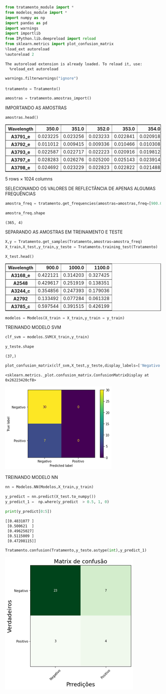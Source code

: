 ```python
from tratamento_module import *
from modelos_module import *
import numpy as np
import pandas as pd
import warnings
import importlib
from IPython.lib.deepreload import reload
from sklearn.metrics import plot_confusion_matrix
%load_ext autoreload
%autoreload 2

```

    The autoreload extension is already loaded. To reload it, use:
      %reload_ext autoreload
    


```python
warnings.filterwarnings("ignore")

tratamento = Tratamento()
```


```python
amostras = tratamento.amostras_import()

```

IMPORTANDO AS AMOSTRAS 


```python
amostras.head()
```




<div>
<style scoped>
    .dataframe tbody tr th:only-of-type {
        vertical-align: middle;
    }

    .dataframe tbody tr th {
        vertical-align: top;
    }

    .dataframe thead th {
        text-align: right;
    }
</style>
<table border="1" class="dataframe">
  <thead>
    <tr style="text-align: right;">
      <th>Wavelength</th>
      <th>350.0</th>
      <th>351.0</th>
      <th>352.0</th>
      <th>353.0</th>
      <th>354.0</th>
      <th>355.0</th>
      <th>356.0</th>
      <th>357.0</th>
      <th>358.0</th>
      <th>359.0</th>
      <th>...</th>
      <th>1364.0</th>
      <th>1365.0</th>
      <th>1366.0</th>
      <th>1367.0</th>
      <th>1368.0</th>
      <th>1369.0</th>
      <th>1370.0</th>
      <th>1371.0</th>
      <th>1372.0</th>
      <th>Diagnostico</th>
    </tr>
  </thead>
  <tbody>
    <tr>
      <th>A3791_e</th>
      <td>0.023225</td>
      <td>0.023256</td>
      <td>0.023233</td>
      <td>0.022841</td>
      <td>0.020918</td>
      <td>0.020383</td>
      <td>0.020697</td>
      <td>0.020925</td>
      <td>0.020588</td>
      <td>0.020506</td>
      <td>...</td>
      <td>0.005530</td>
      <td>0.005461</td>
      <td>0.005387</td>
      <td>0.005297</td>
      <td>0.005223</td>
      <td>0.005154</td>
      <td>0.005089</td>
      <td>0.005030</td>
      <td>0.004977</td>
      <td>Positivo</td>
    </tr>
    <tr>
      <th>A3792_e</th>
      <td>0.011012</td>
      <td>0.009415</td>
      <td>0.009336</td>
      <td>0.010466</td>
      <td>0.010308</td>
      <td>0.009649</td>
      <td>0.009095</td>
      <td>0.008971</td>
      <td>0.009065</td>
      <td>0.009404</td>
      <td>...</td>
      <td>0.002891</td>
      <td>0.002791</td>
      <td>0.002685</td>
      <td>0.002567</td>
      <td>0.002467</td>
      <td>0.002370</td>
      <td>0.002278</td>
      <td>0.002197</td>
      <td>0.002121</td>
      <td>Positivo</td>
    </tr>
    <tr>
      <th>A3793_e</th>
      <td>0.022587</td>
      <td>0.022717</td>
      <td>0.022223</td>
      <td>0.020916</td>
      <td>0.019812</td>
      <td>0.018976</td>
      <td>0.018413</td>
      <td>0.017999</td>
      <td>0.017348</td>
      <td>0.017177</td>
      <td>...</td>
      <td>0.004460</td>
      <td>0.004216</td>
      <td>0.003982</td>
      <td>0.003744</td>
      <td>0.003521</td>
      <td>0.003313</td>
      <td>0.003111</td>
      <td>0.002912</td>
      <td>0.002729</td>
      <td>Positivo</td>
    </tr>
    <tr>
      <th>A3797_e</th>
      <td>0.028283</td>
      <td>0.026276</td>
      <td>0.025200</td>
      <td>0.025143</td>
      <td>0.023914</td>
      <td>0.023573</td>
      <td>0.023126</td>
      <td>0.021963</td>
      <td>0.021399</td>
      <td>0.020641</td>
      <td>...</td>
      <td>0.003192</td>
      <td>0.003058</td>
      <td>0.002933</td>
      <td>0.002817</td>
      <td>0.002703</td>
      <td>0.002600</td>
      <td>0.002496</td>
      <td>0.002390</td>
      <td>0.002304</td>
      <td>Positivo</td>
    </tr>
    <tr>
      <th>A3798_e</th>
      <td>0.024692</td>
      <td>0.023229</td>
      <td>0.022823</td>
      <td>0.022822</td>
      <td>0.021488</td>
      <td>0.020784</td>
      <td>0.020383</td>
      <td>0.019904</td>
      <td>0.019754</td>
      <td>0.019565</td>
      <td>...</td>
      <td>0.004339</td>
      <td>0.004128</td>
      <td>0.003919</td>
      <td>0.003715</td>
      <td>0.003523</td>
      <td>0.003337</td>
      <td>0.003151</td>
      <td>0.002971</td>
      <td>0.002806</td>
      <td>Positivo</td>
    </tr>
  </tbody>
</table>
<p>5 rows × 1024 columns</p>
</div>



SELECIONANDO OS VALORES DE REFLECTÂNCIA DE APENAS ALGUMAS FREQUÊNCIAS


```python
amostra_freq = tratamento.get_frequencies(amostras=amostras,freq=[900.0,1000.0,1100.0,'Diagnostico'])        


```


```python
amostra_freq.shape
```




    (365, 4)



SEPARANDO AS AMOSTRAS EM TREINAMENTO E TESTE


```python
X,y = Tratamento.get_samples(Tratamento,amostras=amostra_freq)
X_train,X_test,y_train,y_teste = Tratamento.training_test(Tratamento)
```


```python
X_test.head()
```




<div>
<style scoped>
    .dataframe tbody tr th:only-of-type {
        vertical-align: middle;
    }

    .dataframe tbody tr th {
        vertical-align: top;
    }

    .dataframe thead th {
        text-align: right;
    }
</style>
<table border="1" class="dataframe">
  <thead>
    <tr style="text-align: right;">
      <th>Wavelength</th>
      <th>900.0</th>
      <th>1000.0</th>
      <th>1100.0</th>
    </tr>
  </thead>
  <tbody>
    <tr>
      <th>A3168_e</th>
      <td>0.422121</td>
      <td>0.314203</td>
      <td>0.327425</td>
    </tr>
    <tr>
      <th>A2548</th>
      <td>0.429617</td>
      <td>0.251919</td>
      <td>0.138351</td>
    </tr>
    <tr>
      <th>A3244_c</th>
      <td>0.354856</td>
      <td>0.247393</td>
      <td>0.179036</td>
    </tr>
    <tr>
      <th>A2792</th>
      <td>0.133492</td>
      <td>0.077284</td>
      <td>0.061328</td>
    </tr>
    <tr>
      <th>A3785_c</th>
      <td>0.597544</td>
      <td>0.391515</td>
      <td>0.426199</td>
    </tr>
  </tbody>
</table>
</div>




```python
modelos = Modelos(X_train = X_train,y_train = y_train)
```

TREINANDO MODELO SVM


```python
clf_svm = modelos.SVM(X_train,y_train)
```


```python
y_teste.shape
```




    (37,)




```python
plot_confusion_matrix(clf_svm,X_test,y_teste,display_labels=['Negativo','Positivo'])
```




    <sklearn.metrics._plot.confusion_matrix.ConfusionMatrixDisplay at 0x26223420cf8>




    
![png](README_files/README_15_1.png)
    


TREINANDO MODELO NN


```python
nn = Modelos.NN(Modelos,X_train,y_train)
```


```python
y_predict = nn.predict(X_test.to_numpy())
y_predict_1 =  np.where(y_predict  > 0.5, 1, 0)
```


```python
print(y_predict[0:5])
```

    [[0.4831077 ]
     [0.500621  ]
     [0.49625027]
     [0.5115009 ]
     [0.47208115]]
    


```python
Tratamento.confusion(Tratamento,y_teste.astype(int),y_predict_1)

```


    
![png](README_files/README_20_0.png)
    



```python

```
